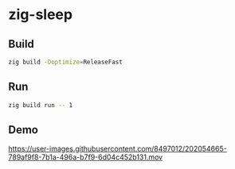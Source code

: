 # zig-sleep

## Build

```bash
zig build -Doptimize=ReleaseFast
```

## Run

```bash
zig build run -- 1
```

## Demo

https://user-images.githubusercontent.com/8497012/202054665-789af9f8-7b1a-496a-b7f9-6d04c452b131.mov

